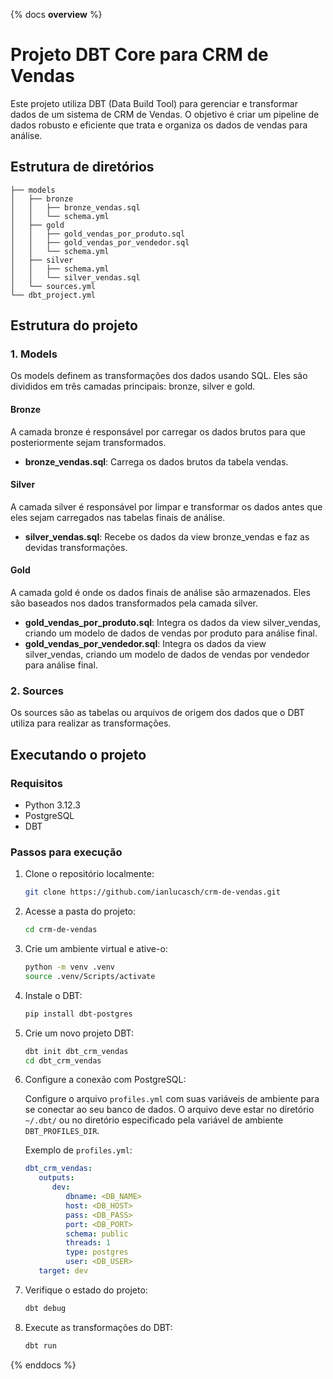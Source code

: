 {% docs __overview__ %}

# Projeto DBT Core para CRM de Vendas

Este projeto utiliza DBT (Data Build Tool) para gerenciar e transformar dados de um sistema de CRM de Vendas. O objetivo é criar um pipeline de dados robusto e eficiente que trata e organiza os dados de vendas para análise.

## Estrutura de diretórios

```plaintext
├── models
│   ├── bronze
│   │   ├── bronze_vendas.sql
│   │   └── schema.yml
│   ├── gold
│   │   ├── gold_vendas_por_produto.sql
│   │   ├── gold_vendas_por_vendedor.sql
│   │   └── schema.yml
│   ├── silver
│   │   ├── schema.yml
│   │   └── silver_vendas.sql
│   └── sources.yml
└── dbt_project.yml
```

## Estrutura do projeto

### 1. Models

Os models definem as transformações dos dados usando SQL. Eles são divididos em três camadas principais: bronze, silver e gold.

#### Bronze

A camada bronze é responsável por carregar os dados brutos para que posteriormente sejam transformados.

- **bronze_vendas.sql**: Carrega os dados brutos da tabela vendas.

#### Silver

A camada silver é responsável por limpar e transformar os dados antes que eles sejam carregados nas tabelas finais de análise.

- **silver_vendas.sql**: Recebe os dados da view bronze_vendas e faz as devidas transformações.

#### Gold

A camada gold é onde os dados finais de análise são armazenados. Eles são baseados nos dados transformados pela camada silver.

- **gold_vendas_por_produto.sql**: Integra os dados da view silver_vendas, criando um modelo de dados de vendas por produto para análise final.
- **gold_vendas_por_vendedor.sql**: Integra os dados da view silver_vendas, criando um modelo de dados de vendas por vendedor para análise final.

### 2. Sources

Os sources são as tabelas ou arquivos de origem dos dados que o DBT utiliza para realizar as transformações.

## Executando o projeto

### Requisitos

- Python 3.12.3
- PostgreSQL
- DBT

### Passos para execução

1. Clone o repositório localmente:
   ```bash
   git clone https://github.com/ianlucasch/crm-de-vendas.git
   ```


2. Acesse a pasta do projeto:
   ```bash
   cd crm-de-vendas
   ```


3. Crie um ambiente virtual e ative-o:
   ```bash
   python -m venv .venv
   source .venv/Scripts/activate
   ```


4. Instale o DBT:
   ```bash
   pip install dbt-postgres
   ```


5. Crie um novo projeto DBT:
   ```bash
   dbt init dbt_crm_vendas
   cd dbt_crm_vendas
   ```


6. Configure a conexão com PostgreSQL:

   Configure o arquivo `profiles.yml` com suas variáveis de ambiente para se conectar ao seu banco de dados. O arquivo deve estar no diretório `~/.dbt/` ou no diretório especificado pela variável de ambiente `DBT_PROFILES_DIR`.

   Exemplo de `profiles.yml`:
   ```yaml
   dbt_crm_vendas:
      outputs:
         dev:
            dbname: <DB_NAME>
            host: <DB_HOST>
            pass: <DB_PASS>
            port: <DB_PORT>
            schema: public
            threads: 1
            type: postgres
            user: <DB_USER>
      target: dev
   ```


7. Verifique o estado do projeto:
   ```bash
   dbt debug
   ```


8. Execute as transformações do DBT:
   ```bash
   dbt run
   ```

{% enddocs %}